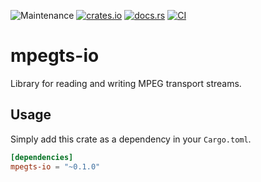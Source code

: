 ![Maintenance](https://img.shields.io/badge/maintenance-experimental-blue.svg)
[![crates.io](https://img.shields.io/crates/v/mpegts-io.svg)](https://crates.io/crates/mpegts-io)
[![docs.rs](https://docs.rs/mpegts-io/badge.svg)](https://docs.rs/mpegts-io/)
[![CI](https://github.com/CirrusNeptune/mpegts-io/workflows/CI/badge.svg)](https://github.com/CirrusNeptune/mpegts-io/actions)

# mpegts-io

Library for reading and writing MPEG transport streams.

## Usage
Simply add this crate as a dependency in your `Cargo.toml`.

```toml
[dependencies]
mpegts-io = "~0.1.0"
```
